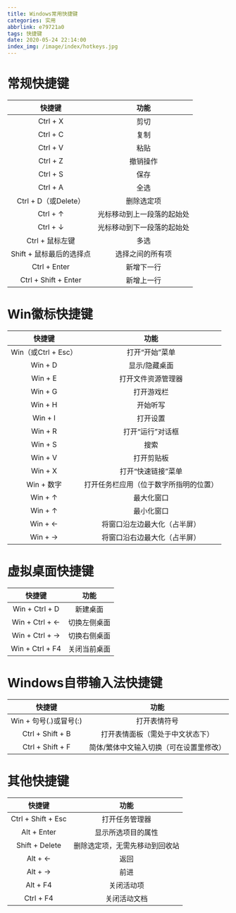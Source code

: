 ```yaml
---
title: Windows常用快捷键
categories: 实用
abbrlink: e79721a0
tags: 快捷键
date: 2020-05-24 22:14:00
index_img: /image/index/hotkeys.jpg
---
```

# 常规快捷键
快捷键|功能
:-:|:-:|
Ctrl + X|剪切
Ctrl + C|复制
Ctrl + V|粘贴
Ctrl + Z|撤销操作
Ctrl + S|保存
Ctrl + A|全选
Ctrl + D（或Delete）|删除选定项
Ctrl + ↑|光标移动到上一段落的起始处
Ctrl + ↓|光标移动到下一段落的起始处
Ctrl + 鼠标左键|多选
Shift + 鼠标最后的选择点|选择之间的所有项
Ctrl + Enter|新增下一行
Ctrl + Shift + Enter|新增上一行

# Win徽标快捷键
快捷键|功能
:-:|:-:|
Win（或Ctrl + Esc）|打开“开始”菜单
Win + D|显示/隐藏桌面
Win + E|打开文件资源管理器
Win + G|打开游戏栏
Win‌ + H|开始听写
Win + I|打开设置
Win + R|打开“运行”对话框
Win + S|搜索
Win + V|打开剪贴板
Win + X|打开“快速链接”菜单
Win + 数字|打开任务栏应用（位于数字所指明的位置）
Win + ↑|最大化窗口
Win + ↑|最小化窗口
Win + ←|将窗口沿左边最大化（占半屏）
Win + →|将窗口沿右边最大化（占半屏）

# 虚拟桌面快捷键
快捷键|功能
:-:|:-:|
Win + Ctrl + D|新建桌面
Win + Ctrl + ←|切换左侧桌面
Win + Ctrl + →|切换右侧桌面
Win + Ctrl + F4|关闭当前桌面

# Windows自带输入法快捷键
快捷键|功能
:-:|:-:
Win + 句号(.)或冒号(:)|打开表情符号
Ctrl + Shift + B|打开表情面板（需处于中文状态下）
Ctrl + Shift + F|简体/繁体中文输入切换（可在设置里修改） 

# 其他快捷键
快捷键|功能
:-:|:-:|
Ctrl + Shift + Esc|打开任务管理器
Alt + Enter|显示所选项目的属性
Shift + Delete|删除选定项，无需先移动到回收站
Alt + ←|返回
Alt + →|前进
Alt + F4|关闭活动项
Ctrl + F4|关闭活动文档

